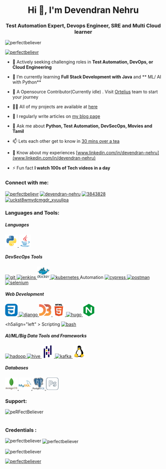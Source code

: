 
<h1 align="center">Hi 👋, I'm Devendran Nehru</h1>
<h3 align="center">Test Automation Expert, Devops Engineer, SRE and Multi Cloud learner</h3>

<p align="left"> <img src="https://komarev.com/ghpvc/?username=perfectbeliever&label=Profile%20views&color=0e75b6&style=for-the-badge" alt="perfectbeliever" /> </p>

<p align="left"> <a href="https://twitter.com/perfectbelievr" target="blank"><img src="https://img.shields.io/twitter/follow/perfectbelievr?logo=twitter&style=for-the-badge" alt="perfectbelievr" /></a>
</p>

- 🔭 Actively seeking challenging roles in **Test Automation, DevOps, or Cloud Engineering**

- 🌱 I’m currently learning **Full Stack Development with Java** and ** ML/ AI with Python**

- 👯 A Opensource Contributor(Currently idle) . Visit  [Ortelius](https://github.com/ortelius/) team to start your journey

- 👨‍💻 All of my projects are available at [here](https://perfectbeliever.github.io/projects/)

- 📝 I regularly write articles on [my blog page](https://perfectbeliever.github.io/posts/)

- 💬 Ask me about **Python, Test Automation, DevSecOps, Movies and Tamil**

- 📫 Lets each other get to know in  [30 mins over a tea](https://calendly.com/perfectbeliever/30min)

- 📄 Know about my experiences [www.linkedin.com/in/devendran-nehru](www.linkedin.com/in/devendran-nehru)

- ⚡ Fun fact **I watch 100s of Tech videos in a day**

<h3 align="left">Connect with me:</h3>
<p align="left">
<a href="https://twitter.com/perfectbelievr" target="blank"><img align="center" src="https://raw.githubusercontent.com/rahuldkjain/github-profile-readme-generator/master/src/images/icons/Social/twitter.svg" alt="perfectbelievr" height="30" width="40" /></a>
<a href="https://linkedin.com/in/devendran-nehru" target="blank"><img align="center" src="https://raw.githubusercontent.com/rahuldkjain/github-profile-readme-generator/master/src/images/icons/Social/linked-in-alt.svg" alt="devendran-nehru" height="30" width="40" /></a>
<a href="https://stackoverflow.com/users/3843828" target="blank"><img align="center" src="https://raw.githubusercontent.com/rahuldkjain/github-profile-readme-generator/master/src/images/icons/Social/stack-overflow.svg" alt="3843828" height="30" width="40" /></a>
<a href="https://www.youtube.com/c/uckst8wmvdcmgdr_xyuuljpa" target="blank"><img align="center" src="https://raw.githubusercontent.com/rahuldkjain/github-profile-readme-generator/master/src/images/icons/Social/youtube.svg" alt="uckst8wmvdcmgdr_xyuuljpa" height="30" width="40" /></a>
</p>

<h3 align="left">Languages and Tools:</h3>
<p align="left">
<h5> Languages</h5>
<a href="https://www.python.org" target="_blank" rel="noreferrer"> <img src="https://raw.githubusercontent.com/devicons/devicon/master/icons/python/python-original.svg" alt="python" width="40" height="40"/> </a>
<a href="https://www.java.com" target="_blank" rel="noreferrer"> <img src="https://raw.githubusercontent.com/devicons/devicon/master/icons/java/java-original.svg" alt="java" width="40" height="40"/> </a>
<h5 align="left"> DevSecOps Tools</h5>
<a href="https://git-scm.com/" target="_blank" rel="noreferrer"> <img src="https://www.vectorlogo.zone/logos/git-scm/git-scm-icon.svg" alt="git" width="40" height="40"/> </a>
<a href="https://www.jenkins.io" target="_blank" rel="noreferrer"> <img src="https://www.vectorlogo.zone/logos/jenkins/jenkins-icon.svg" alt="jenkins" width="40" height="40"/> </a>
<a href="https://www.docker.com/" target="_blank" rel="noreferrer"> <img src="https://raw.githubusercontent.com/devicons/devicon/master/icons/docker/docker-original-wordmark.svg" alt="docker" width="40" height="40"/> </a>
<a href="https://kubernetes.io" target="_blank" rel="noreferrer"> <img src="https://www.vectorlogo.zone/logos/kubernetes/kubernetes-icon.svg" alt="kubernetes" width="40" height="40"/> </a>
<h5align="left"> Automation</h5>
<a href="https://www.cypress.io" target="_blank" rel="noreferrer"> <img src="https://raw.githubusercontent.com/simple-icons/simple-icons/6e46ec1fc23b60c8fd0d2f2ff46db82e16dbd75f/icons/cypress.svg" alt="cypress" width="40" height="40"/> </a>
<a href="https://postman.com" target="_blank" rel="noreferrer"> <img src="https://www.vectorlogo.zone/logos/getpostman/getpostman-icon.svg" alt="postman" width="40" height="40"/> </a>
<a href="https://www.selenium.dev" target="_blank" rel="noreferrer"> <img src="https://raw.githubusercontent.com/detain/svg-logos/780f25886640cef088af994181646db2f6b1a3f8/svg/selenium-logo.svg" alt="selenium" width="40" height="40"/> </a>

 <h5 align="left"> Web Development </h5>
 
<a href="https://developer.mozilla.org/en-US/docs/Web/CSS" target="_blank" rel="noreferrer"> <img src="https://raw.githubusercontent.com/tandpfun/skill-icons/refs/heads/main/icons/CSS.svg" alt="css" width="40" height="40"/> </a>
<a href="https://www.djangoproject.com/" target="_blank" rel="noreferrer"> <img src="https://cdn.worldvectorlogo.com/logos/django.svg" alt="django" width="40" height="40"/> </a>
<a href="https://d3js.org/" target="_blank" rel="noreferrer"> <img src="https://raw.githubusercontent.com/devicons/devicon/master/icons/d3js/d3js-original.svg" alt="d3js" width="40" height="40"/> </a>
<a href="https://www.w3.org/html/" target="_blank" rel="noreferrer"> <img src="https://raw.githubusercontent.com/devicons/devicon/master/icons/html5/html5-original-wordmark.svg" alt="html5" width="40" height="40"/> </a>
<a href="https://gohugo.io/" target="_blank" rel="noreferrer"> <img src="https://api.iconify.design/logos-hugo.svg" alt="hugo" width="40" height="40"/> </a>
<a href="https://www.nginx.com" target="_blank" rel="noreferrer"> <img src="https://raw.githubusercontent.com/devicons/devicon/master/icons/nginx/nginx-original.svg" alt="nginx" width="40" height="40"/> </a>

<h5align="left" > Scripting</h5>
<a href="https://www.gnu.org/software/bash/" target="_blank" rel="noreferrer"> <img src="https://www.vectorlogo.zone/logos/gnu_bash/gnu_bash-icon.svg" alt="bash" width="40" height="40"/> </a>

<h5 align="left">AI/ML/Big Data Tools and Frameworks</h5>
 <a href="https://hadoop.apache.org/" target="_blank" rel="noreferrer"> <img src="https://www.vectorlogo.zone/logos/apache_hadoop/apache_hadoop-icon.svg" alt="hadoop" width="40" height="40"/> </a>
<a href="https://hive.apache.org/" target="_blank" rel="noreferrer"> <img src="https://www.vectorlogo.zone/logos/apache_hive/apache_hive-icon.svg" alt="hive" width="40" height="40"/> </a>
<a href="https://pandas.pydata.org/" target="_blank" rel="noreferrer"> <img src="https://raw.githubusercontent.com/devicons/devicon/2ae2a900d2f041da66e950e4d48052658d850630/icons/pandas/pandas-original.svg" alt="pandas" width="40" height="40"/> </a>
<a href="https://kafka.apache.org/" target="_blank" rel="noreferrer"> <img src="https://www.vectorlogo.zone/logos/apache_kafka/apache_kafka-icon.svg" alt="kafka" width="40" height="40"/> </a>
<a href="https://www.linux.org/" target="_blank" rel="noreferrer"> <img src="https://raw.githubusercontent.com/devicons/devicon/master/icons/linux/linux-original.svg" alt="linux" width="40" height="40"/> </a>

<h5 align="left">Databases</h5>
 <a href="https://www.mongodb.com/" target="_blank" rel="noreferrer"> <img src="https://raw.githubusercontent.com/devicons/devicon/master/icons/mongodb/mongodb-original-wordmark.svg" alt="mongodb" width="40" height="40"/> </a>
<a href="https://www.mysql.com/" target="_blank" rel="noreferrer"> <img src="https://raw.githubusercontent.com/devicons/devicon/master/icons/mysql/mysql-original-wordmark.svg" alt="mysql" width="40" height="40"/> </a>
<a href="https://www.postgresql.org" target="_blank" rel="noreferrer"> <img src="https://raw.githubusercontent.com/devicons/devicon/master/icons/postgresql/postgresql-original-wordmark.svg" alt="postgresql" width="40" height="40"/> </a>
<Media>
<a href="https://www.photoshop.com/en" target="_blank" rel="noreferrer"> <img src="https://raw.githubusercontent.com/devicons/devicon/master/icons/photoshop/photoshop-line.svg" alt="photoshop" width="40" height="40"/> </a>
</p>

<h3 align="left">Support:</h3>
<p><a href="https://www.buymeacoffee.com/peRFectBeliever"> <img align="left" src="https://cdn.buymeacoffee.com/buttons/v2/default-yellow.png" height="50" width="210" alt="peRFectBeliever" /></a></p>
<!--<p><a href="http://shade.org.in/SHaDEAcctDetails.php"> <img align="right" src="https://www.svgrepo.com/download/54587/donate.svg" height="100" width="210" alt="shade-NGO" /></a></p>-->
<br><br>

<h3 align="left">Credentials :</h3>

<p><img align="left" src="https://github-readme-stats.vercel.app/api/top-langs?username=perfectbeliever&show_icons=true&locale=en&layout=compact" alt="perfectbeliever" /></p>

<p>&nbsp;<img align="center" src="https://github-readme-stats.vercel.app/api?username=perfectbeliever&show_icons=true&locale=en" alt="perfectbeliever" /></p>

<p><img align="center" src="https://github-readme-streak-stats.herokuapp.com/?user=perfectbeliever&" alt="perfectbeliever" /></p>
<p align="left"> <a href="https://github.com/ryo-ma/github-profile-trophy"><img src="https://github-profile-trophy.vercel.app/?username=perfectbeliever" alt="perfectbeliever" /></a>
</p>

